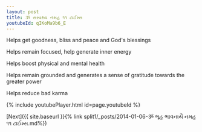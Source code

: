 ```yaml
---
layout: post
title: ૐ સસ્વથ્ય નમહ ૧૧ ટાઈમ્સ
youtubeId: qIKoMa9b6_E
---
```

 
 
Helps get goodness, bliss and peace and God's blessings
 
Helps remain focused, help generate inner energy 
 
Helps boost physical and mental health 
 
Helps remain grounded and generates a sense of gratitude towards the greater power 
 
Helps reduce bad karma
 
 
 
 


{% include youtubePlayer.html id=page.youtubeId %}
 
[Next]({{ site.baseurl }}{% link  split1/_posts/2014-01-06-ૐ ભૂહ ભાવનાયૈ નમહ ૧૧ ટાઈમ્સ.md%})
 
